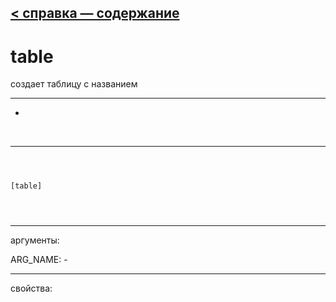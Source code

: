 [< справка — содержание](index.html)
---

# table


создает таблицу с названием

---

-
<br>


---


```



[table]


            
```

---
аргументы:

ARG_NAME: -<br>

---
свойства:



